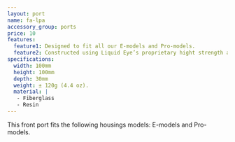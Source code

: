 ```yaml
---
layout: port
name: fa-lpa
accessory_group: ports
price: 10
features:
  feature1: Designed to fit all our E-models and Pro-models.
  feature2: Constructed using Liquid Eye’s proprietary hight strength and ultra weight epoxy resin sandwiched core technology.
specifications:
  width: 100mm
  height: 100mm
  depth: 30mm
  weight: ± 120g (4.4 oz).
  material: |
   - Fiberglass
   - Resin
---
```

This front port fits the following housings models: E-models and Pro-models.

